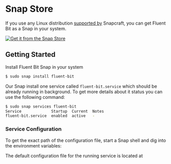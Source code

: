# Snap Store

If you use any Linux distribution [supported by](https://snapcraft.io/docs/installing-snapd) Snapcraft, you can get Fluent Bit as a Snap in your system.



[![Get it from the Snap Store](https://snapcraft.io/static/images/badges/en/snap-store-white.svg)](https://snapcraft.io/fluent-bit)



## Getting Started

Install Fluent Bit Snap in your system

```bash
$ sudo snap install fluent-bit
```

Our Snap install one service called ```fluent-bit.service``` which should be already running in background. To get more details about it status you can use the following command:

```bash
$ sudo snap services fluent-bit
Service             Startup  Current  Notes
fluent-bit.service  enabled  active   -
```

### Service Configuration

To get the exact path of the configuration file, start a Snap shell and dig into the environment variables:



The default configuration file for the running service is located at